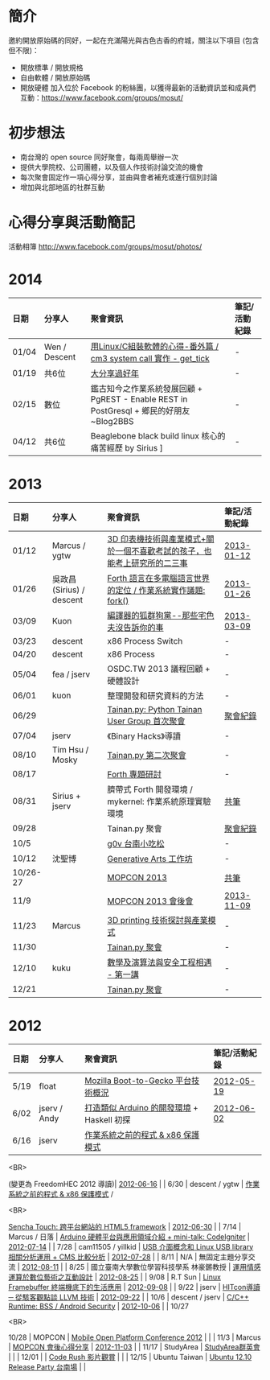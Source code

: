 # 簡介 #

邀約開放原始碼的同好，一起在充滿陽光與古色古香的府城，關注以下項目 (包含但不限)：
  * 開放標準 / 開放規格
  * 自由軟體 / 開放原始碼
  * 開放硬體
加入位於 Facebook 的粉絲團，以獲得最新的活動資訊並和成員們互動：https://www.facebook.com/groups/mosut/

# 初步想法 #

  * 南台灣的 open source 同好聚會，每兩周舉辦一次
  * 提供大學院校、公司團體，以及個人作技術討論交流的機會
  * 每次聚會固定作一項心得分享，並由與會者補充或進行個別討論
  * 增加與北部地區的社群互動

# 心得分享與活動簡記 #
活動相簿 http://www.facebook.com/groups/mosut/photos/

# 2014 #
| 日期 | 分享人 | 聚會資訊 | 筆記/活動紀錄 |
|:-------|:----------|:-------------|:--------------------|
| 01/04 | Wen / Descent | [用Linux/C組裝軟體的心得-番外篇 / cm3 system call 實作 - get\_tick ](https://www.facebook.com/events/187352088126730) | - |
| 01/19 | 共6位 | [大分享過好年 ](https://www.facebook.com/events/665432583499779/) | - |
| 02/15 | 數位 |  鑑古知今之作業系統發展回顧 + PgREST - Enable REST in PostGresql + 鄉民的好朋友~Blog2BBS | - |
| 04/12 | 共6位 | Beaglebone black build linux 核心的痛苦經歷 by Sirius ] | - |

# 2013 #
| 日期 | 分享人 | 聚會資訊 | 筆記/活動紀錄 |
|:-------|:----------|:-------------|:--------------------|
| 01/12 | Marcus / ygtw | [3D 印表機技術與產業模式+關於一個不喜歡考試的孩子，也能考上研究所的二三事](http://registrano.com/events/915e17) | [2013-01-12](meeing_20130112.md) |
| 01/26 | 吳政昌 (Sirius) / descent | [Forth 語言在多電腦語言世界的定位 / 作業系統實作議題: fork()](http://registrano.com/events/mosut20130126) | [2013-01-26](meeing_20130126.md) |
| 03/09 | Kuon | [編譯器的狐群狗黨--那些宅色夫沒告訴你的事](http://registrano.com/events/mosut20130309)  | [2013-03-09](meeting_20130309.md) |
| 03/23 | descent | x86 Process Switch | - |
| 04/20 | descent | x86 Process | - |
| 05/04 | fea / jserv |  OSDC.TW 2013 議程回顧 + 硬體設計 | - |
| 06/01 | kuon | 整理開發和研究資料的方法 | - |
| 06/29 | | [Tainan.py: Python Tainan User Group 首次聚會](http://www.meetup.com/Tainan-py-Python-Tainan-User-Group/events/122693742/)  | [聚會紀錄](http://joe-dev.blogspot.tw/2013/07/tainanpy-x-mosut.html) |
| 07/04 | jserv | 《Binary Hacks》導讀 | - |
| 08/10 |  Tim Hsu / Mosky  | [Tainan.py 第二次聚會](http://www.meetup.com/Tainan-py-Python-Tainan-User-Group/events/132109962/) | - |
| 08/17 | | [Forth 專題研討](http://registrano.com/events/forthxmosut20130817) | - |
| 08/31 | Sirius + jserv | 臍帶式 Forth 開發環境 / mykernel: 作業系統原理實驗環境 | [共筆](https://mosut20130831.hackpad.com/) |
| 09/28 | | Tainan.py 聚會 | [聚會紀錄](http://joe-dev.blogspot.tw/2013/10/tainanpy-x-mosut-9.html) |
| 10/5 | | [g0v 台南小吃松](https://registrano.com/events/g0v-tainan) | - |
| 10/12 | 沈聖博 | [Generative Arts 工作坊](https://registrano.com/events/68e5da) | - |
| 10/26-27 | | [MOPCON 2013](http://mopcon.org/2013/) | [共筆](https://mopcon.hackpad.com/) |
| 11/9 | | [MOPCON 2013 會後會](https://kktix.com/­events/mosut20131109) | [2013-11-09](meeting_20131109.md) |
| 11/23 | Marcus | [3D printing 技術探討與產業模式](https://kktix.com/events/d37cc9) | - |
| 11/30 | | [Tainan.py 聚會](http://www.meetup.com/Tainan-py-Python-Tainan-User-Group/events/148885402/) | - |
| 12/10 | kuku | [數學及演算法與安全工程相遇 - 第一講](https://www.facebook.com/events/612511705479256/) | - |
| 12/21 | | [Tainan.py 聚會](http://www.meetup.com/Tainan-py-Python-Tainan-User-Group/events/148885862/) | - |

# 2012 #
| 日期 | 分享人 | 聚會資訊 | 筆記/活動紀錄 |
|:-------|:----------|:-------------|:--------------------|
| 5/19 | float | [Mozilla Boot-to-Gecko 平台技術概況](http://registrano.com/events/mosut0519) | [2012-05-19](meeting_20120519.md) |
| 6/02 | jserv / Andy | [打造類似 Arduino 的開發環境](http://registrano.com/events/mosut0602) + Haskell 初探 | [2012-06-02](meeting_20120602.md) |
| 6/16 | jserv | [作業系統之前的程式 & x86 保護模式](http://registrano.com/events/mosut0616)

&lt;BR&gt;

(變更為 FreedomHEC 2012 導讀)| [2012-06-16](meeting_20120616.md) |
| 6/30 | descent / ygtw | [作業系統之前的程式 & x86 保護模式](http://registrano.com/events/mosut20120630) /

&lt;BR&gt;

[Sencha Touch: 跨平台網站的 HTML5 framework](http://registrano.com/events/mosut20120630) | [2012-06-30](meeting_20120630.md) |
| 7/14 | Marcus / 日落 | [Arduino 硬體平台與應用領域介紹  + mini-talk: CodeIgniter](http://registrano.com/events/mosut20120714) | [2012-07-14](meeting_20120714.md) |
| 7/28 | cam11505 / yillkid | [USB 介面概念和 Linux USB library 相關分析運用 + CMS 比較分析](http://registrano.com/events/mosut20120728) | [2012-07-28](meeing_20120728.md) |
| 8/11 | N/A | 無固定主題分享交流 | [2012-08-11](meeing_20120811.md) |
| 8/25 | 國立臺南大學數位學習科技學系 林豪鏘教授 | [運用情感運算於數位藝術之互動設計](http://registrano.com/events/mosut20120825) | [2012-08-25](meeting_20120825.md) |
| 9/08 | R.T Sun | [Linux Framebuffer 終端機底下的生活應用](http://registrano.com/events/mosut20120908) | [2012-09-08](meeting_20120908.md) |
| 9/22 | jserv | [HITcon導讀 ─ 從駭客觀點談 LLVM 技術](http://registrano.com/events/mosut20120922) | [2012-09-22](meeting_20120922.md) |
| 10/6 | descent / jserv | [C/C++ Runtime: BSS / Android Security](http://registrano.com/events/mosut20121006) | [2012-10-06](meeting_20121006.md) |
| 10/27

&lt;BR&gt;

 10/28 | MOPCON | [Mobile Open Platform Conference 2012](http://mopcon.org)  | |
| 11/3 | Marcus | [MOPCON 會後心得分享](http://registrano.com/events/mosut20121103) | [2012-11-03](meeting_20121103.md) |
| 11/17 | StudyArea | [StudyArea群英會](http://registrano.com/events/studyarea2012) | |
| 12/01 | | [Code Rush 影片觀賞](http://registrano.com/events/0a8e0f) | |
| 12/15 | Ubuntu Taiwan | [Ubuntu 12.10 Release Party 台南場](http://registrano.com/events/urptw1210tn) | |